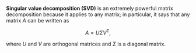 **Singular value decomposition (SVD)** is an extremely powerful matrix decomposition because it applies to any matrix; in particular, it says that any matrix $A$ can be written as

$$
A = U\Sigma V^\mathsf{T},
$$

where $U$ and $V$ are orthogonal matrices and $\Sigma$ is a diagonal matrix.